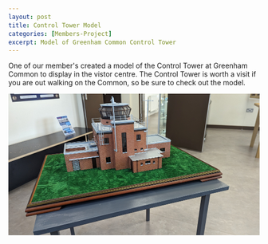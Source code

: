 ```yaml
---
layout: post
title: Control Tower Model
categories: [Members-Project]
excerpt: Model of Greenham Common Control Tower
---
```


One of our member's created a model of the Control Tower at Greenham Common to display in the vistor centre. The Control Tower is worth a visit if you are out walking on the Common, so be sure to check out the model.

![](/images/control-tower-model.png)
